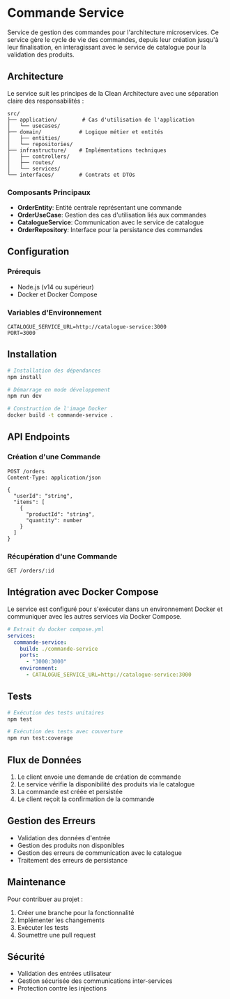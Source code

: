 # Commande Service

Service de gestion des commandes pour l'architecture microservices. Ce service gère le cycle de vie des commandes, depuis leur création jusqu'à leur finalisation, en interagissant avec le service de catalogue pour la validation des produits.

## Architecture

Le service suit les principes de la Clean Architecture avec une séparation claire des responsabilités :

```
src/
├── application/        # Cas d'utilisation de l'application
│   └── usecases/
├── domain/            # Logique métier et entités
│   ├── entities/
│   └── repositories/
├── infrastructure/    # Implémentations techniques
│   ├── controllers/
│   ├── routes/
│   └── services/
└── interfaces/        # Contrats et DTOs
```

### Composants Principaux

- **OrderEntity**: Entité centrale représentant une commande
- **OrderUseCase**: Gestion des cas d'utilisation liés aux commandes
- **CatalogueService**: Communication avec le service de catalogue
- **OrderRepository**: Interface pour la persistance des commandes

## Configuration

### Prérequis

- Node.js (v14 ou supérieur)
- Docker et Docker Compose

### Variables d'Environnement

```env
CATALOGUE_SERVICE_URL=http://catalogue-service:3000
PORT=3000
```

## Installation

```bash
# Installation des dépendances
npm install

# Démarrage en mode développement
npm run dev

# Construction de l'image Docker
docker build -t commande-service .
```

## API Endpoints

### Création d'une Commande

```http
POST /orders
Content-Type: application/json

{
  "userId": "string",
  "items": [
    {
      "productId": "string",
      "quantity": number
    }
  ]
}
```

### Récupération d'une Commande

```http
GET /orders/:id
```

## Intégration avec Docker Compose

Le service est configuré pour s'exécuter dans un environnement Docker et communiquer avec les autres services via Docker Compose.

```yaml
# Extrait du docker compose.yml
services:
  commande-service:
    build: ./commande-service
    ports:
      - "3000:3000"
    environment:
      - CATALOGUE_SERVICE_URL=http://catalogue-service:3000
```

## Tests

```bash
# Exécution des tests unitaires
npm test

# Exécution des tests avec couverture
npm run test:coverage
```

## Flux de Données

1. Le client envoie une demande de création de commande
2. Le service vérifie la disponibilité des produits via le catalogue
3. La commande est créée et persistée
4. Le client reçoit la confirmation de la commande

## Gestion des Erreurs

- Validation des données d'entrée
- Gestion des produits non disponibles
- Gestion des erreurs de communication avec le catalogue
- Traitement des erreurs de persistance

## Maintenance

Pour contribuer au projet :

1. Créer une branche pour la fonctionnalité
2. Implémenter les changements
3. Exécuter les tests
4. Soumettre une pull request

## Sécurité

- Validation des entrées utilisateur
- Gestion sécurisée des communications inter-services
- Protection contre les injections
